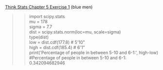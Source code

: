 [Think Stats Chapter 5 Exercise 1](http://greenteapress.com/thinkstats2/html/thinkstats2006.html#toc50) (blue men)

>> import scipy.stats  
>>mu = 178  
>>sigma = 7.7  
>>dist = scipy.stats.norm(loc=mu, scale=sigma)  
>>type(dist)  
>>low = dist.cdf(177.8)    # 5'10"   
>>high = dist.cdf(185.4)   # 6'1"  
>>print('Percentage of people in between 5-10 and 6-1:', high-low)  
>>#Percentage of people in between 5-10 and 6-1: 0.342094682946  